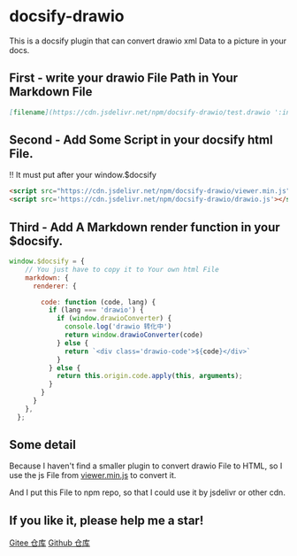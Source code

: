 # docsify-drawio

This is a docsify plugin that can convert drawio xml Data to a picture in your docs.

## First - write your drawio File Path in Your Markdown File

```md
[filename](https://cdn.jsdelivr.net/npm/docsify-drawio/test.drawio ':include :type=code')
```

## Second - Add Some Script in your docsify html File.

!! It must put after your window.$docsify 

```html
<script src="https://cdn.jsdelivr.net/npm/docsify-drawio/viewer.min.js"></script>
<script src='https://cdn.jsdelivr.net/npm/docsify-drawio/drawio.js'></script>
```

## Third - Add A Markdown render function in your $docsify.

```js
window.$docsify = {
    // You just have to copy it to Your own html File
    markdown: {
      renderer: {

        code: function (code, lang) {
          if (lang === 'drawio') {
            if (window.drawioConverter) {
              console.log('drawio 转化中')
              return window.drawioConverter(code)
            } else {
              return `<div class='drawio-code'>${code}</div>`
            }
          } else {
            return this.origin.code.apply(this, arguments);
          }
        }
      }
    },
  };

```

## Some detail

Because I haven't find a smaller plugin to convert drawio File to HTML, so I use the js File from  [viewer.min.js](https://github.com/jgraph/drawio/blob/dev/src/main/webapp/js/viewer.min.js) to convert it.

And I put this File to npm repo, so that I could use it by jsdelivr or other cdn.

## If you like it, please help me a star!

[Gitee 仓库](https://gitee.com/dongzhongzhidong/docsify-drawio)
[Github 仓库](https://github.com/KonghaYao/docsify-drawio)
